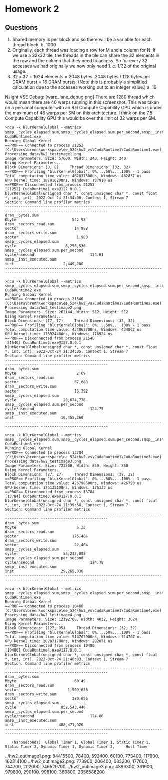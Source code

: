 # Homework 2

## Questions

1.  Shared memory is per block and so there will be a variable for each thread block.
    b. 1000
2.  Originally, each thread was loading a row for M and a column for N.  If we use a 32x32 tile, 
    the threads in the tile can share the 32 elements in the row and the column that they need 
    to access.  So for every 32 accesses we had originally we now only need 1.
    c. 1/32 of the original usage.
3. 32 x 32 = 1024 elements = 2048 bytes.  2048 bytes / 128 bytes per DRAM burst = 16 DRAM bursts.
   (Note this is probably a simplified calculation due to the accesses working out to an integer
    value.)
    a. 16


Nsight VSE Debug:
[warp_lane_debug.png]  There are 1280 thread which would mean there are 40 warps 
running in this screenshot.  This was taken on a personal computer with an 8.6 Compute 
Capability GPU which is under the maximum of 48 warps per SM on this architecture.  I think on the 
7.5 Compute Capability GPU this would be over the limit of 32 warps per SM.

```
>ncu -k blurKernelGlobal --metrics smsp__cycles_elapsed.sum,smsp__cycles_elapsed.sum.per_second,smsp__inst_executed.sum,dram__sectors_read.sum,dram__sectors_write.sum,dram__bytes.sum CudaRuntime1.exe
Running Global Kernel
==PROF== Connected to process 21252 (C:\Users\brenn\workspace\ee_524\hw2_vs\CudaRuntime1\CudaRuntime1.exe)
Processing data/hw2_testimage1.png
Image Parameters. Size: 57600, Width: 240, Height: 240
Using Kernel Parameters...
Block Dimensions: (8, 8)     Thread Dimensions: (32, 32)
==PROF== Profiling "blurKernelGlobal": 0%....50%....100% - 1 pass
Total computation time value: 462837500ns, Windows: 462837 us
GPU kernel time: 187910200ns, Windows: 187910 us
==PROF== Disconnected from process 21252
[21252] CudaRuntime1.exe@127.0.0.1
blurKernelGlobal(unsigned char *, const unsigned char *, const float *, int, int), 2022-Oct-24 21:34:00, Context 1, Stream 7
Section: Command line profiler metrics
---------------------------------------------------------------------- --------------- ------------------------------
dram__bytes.sum                                                                  Kbyte                         542.98
dram__sectors_read.sum                                                          sector                         14,988
dram__sectors_write.sum                                                         sector                          1,980
smsp__cycles_elapsed.sum                                                         cycle                      6,256,536
smsp__cycles_elapsed.sum.per_second                                      cycle/nsecond                         124.61
smsp__inst_executed.sum                                                           inst                      2,449,280
---------------------------------------------------------------------- --------------- ------------------------------
```

```
>ncu -k blurKernelGlobal --metrics smsp__cycles_elapsed.sum,smsp__cycles_elapsed.sum.per_second,smsp__inst_executed.sum,dram__sectors_read.sum,dram__sectors_write.sum,dram__bytes.sum CudaRuntime2.exe
Running Global Kernel
==PROF== Connected to process 21540 (C:\Users\brenn\workspace\ee_524\hw2_vs\CudaRuntime1\CudaRuntime2.exe)
Processing data/hw2_testimage2.png
Image Parameters. Size: 262144, Width: 512, Height: 512
Using Kernel Parameters...
Block Dimensions: (17, 17)     Thread Dimensions: (32, 32)
==PROF== Profiling "blurKernelGlobal": 0%....50%....100% - 1 pass
Total computation time value: 434862700ns, Windows: 434862 us
GPU kernel time: 176924400ns, Windows: 176924 us
==PROF== Disconnected from process 21540
[21540] CudaRuntime2.exe@127.0.0.1
blurKernelGlobal(unsigned char *, const unsigned char *, const float *, int, int), 2022-Oct-24 21:34:05, Context 1, Stream 7
Section: Command line profiler metrics
---------------------------------------------------------------------- --------------- ------------------------------
dram__bytes.sum                                                                  Mbyte                           2.69
dram__sectors_read.sum                                                          sector                         67,688
dram__sectors_write.sum                                                         sector                         16,292
smsp__cycles_elapsed.sum                                                         cycle                     20,674,776
smsp__cycles_elapsed.sum.per_second                                      cycle/nsecond                         124.75
smsp__inst_executed.sum                                                           inst                     10,455,360
---------------------------------------------------------------------- --------------- ------------------------------
```

```
>ncu -k blurKernelGlobal --metrics smsp__cycles_elapsed.sum,smsp__cycles_elapsed.sum.per_second,smsp__inst_executed.sum,dram__sectors_read.sum,dram__sectors_write.sum,dram__bytes.sum CudaRuntime3.exe
Running Global Kernel
==PROF== Connected to process 13784 (C:\Users\brenn\workspace\ee_524\hw2_vs\CudaRuntime1\CudaRuntime3.exe)
Processing data/hw2_testimage3.png
Image Parameters. Size: 722500, Width: 850, Height: 850
Using Kernel Parameters...
Block Dimensions: (27, 27)     Thread Dimensions: (32, 32)
==PROF== Profiling "blurKernelGlobal": 0%....50%....100% - 1 pass
Total computation time value: 426790500ns, Windows: 426790 us
GPU kernel time: 176133100ns, Windows: 176133 us
==PROF== Disconnected from process 13784
[13784] CudaRuntime3.exe@127.0.0.1
blurKernelGlobal(unsigned char *, const unsigned char *, const float *, int, int), 2022-Oct-24 21:39:58, Context 1, Stream 7
Section: Command line profiler metrics
---------------------------------------------------------------------- --------------- ------------------------------
dram__bytes.sum                                                                  Mbyte                           6.33
dram__sectors_read.sum                                                          sector                        175,484
dram__sectors_write.sum                                                         sector                         22,464
smsp__cycles_elapsed.sum                                                         cycle                     53,233,008
smsp__cycles_elapsed.sum.per_second                                      cycle/nsecond                         124.78
smsp__inst_executed.sum                                                           inst                     29,265,030
---------------------------------------------------------------------- --------------- ------------------------------
```

```
>ncu -k blurKernelGlobal --metrics smsp__cycles_elapsed.sum,smsp__cycles_elapsed.sum.per_second,smsp__inst_executed.sum,dram__sectors_read.sum,dram__sectors_write.sum,dram__bytes.sum CudaRuntime4.exe
Running Global Kernel
==PROF== Connected to process 10480 (C:\Users\brenn\workspace\ee_524\hw2_vs\CudaRuntime1\CudaRuntime4.exe)
Processing data/hw2_testimage4.png
Image Parameters. Size: 12192768, Width: 4032, Height: 3024
Using Kernel Parameters...
Block Dimensions: (127, 95)     Thread Dimensions: (32, 32)
==PROF== Profiling "blurKernelGlobal": 0%....50%....100% - 1 pass
Total computation time value: 514707900ns, Windows: 514707 us
GPU kernel time: 202871700ns, Windows: 202871 us
==PROF== Disconnected from process 10480
[10480] CudaRuntime4.exe@127.0.0.1
blurKernelGlobal(unsigned char *, const unsigned char *, const float *, int, int), 2022-Oct-24 21:40:03, Context 1, Stream 7
Section: Command line profiler metrics
---------------------------------------------------------------------- --------------- ------------------------------
dram__bytes.sum                                                                  Mbyte                          60.49
dram__sectors_read.sum                                                          sector                      1,509,656
dram__sectors_write.sum                                                         sector                        380,656
smsp__cycles_elapsed.sum                                                         cycle                    852,543,440
smsp__cycles_elapsed.sum.per_second                                      cycle/nsecond                         124.80
smsp__inst_executed.sum                                                           inst                    488,471,920
---------------------------------------------------------------------- --------------- ------------------------------
```

       (Nanoseconds)  Global Timer 1, Global Timer 1, Static Timer 1, Static Timer 2, Dynamic Timer 1, Dynamic Timer 2,     Host Timer
../hw2_outimage1.png:       84415500,          78400,         592400,          60100,         773400,         117900,      162314100
../hw2_outimage2.png:         773900,         206400,         683200,         177600,         744700,         202000,      746529700
../hw2_outimage3.png:        4896300,         361900,         979800,         290100,         998100,         360800,     2056586200
